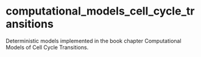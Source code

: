 # computational_models_cell_cycle_transitions
Deterministic models implemented in the book chapter Computational Models of Cell Cycle Transitions. 

